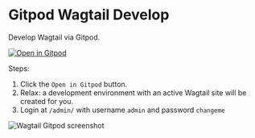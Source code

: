 # Gitpod Wagtail Develop

Develop Wagtail via Gitpod.

[![Open in Gitpod](https://gitpod.io/button/open-in-gitpod.svg)](https://gitpod.io/#https://github.com/allcaps/gitpod-wagtail-develop)

Steps:

1. Click the ``Open in Gitpod`` button.
2. Relax: a development environment with an active Wagtail site will be created for you.
3. Login at `/admin/` with username `admin` and password `changeme`

![Wagtail Gitpod screenshot](https://user-images.githubusercontent.com/1969342/82453552-f4c9aa00-9ab0-11ea-90ce-e37b5f680f8d.png)
